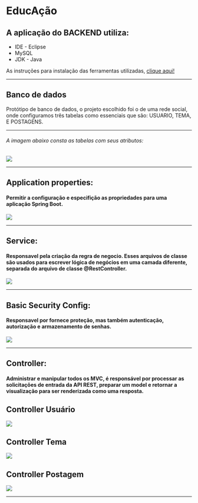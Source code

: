 <h1> EducAção</h1>

<h2>A aplicação do BACKEND utiliza:</h2>
<ul>
 <li>IDE - Eclipse</li>
 <li>MySQL</li>
 <li>JDK - Java</li>
</ul>
<p>As instruções para instalação das ferramentas utilizadas, <a href="https://drive.google.com/drive/folders/1lBthGGtGp_-4NEtF1NOzKeQwdAIUmPQf?usp=sharing">clique aqui!</a></p>
<hr>
<h2>Banco de dados</h2>
<p>Protótipo de banco de dados, o projeto escolhido foi o  de uma rede social, onde configuramos  três tabelas como essenciais que são: USUARIO, TEMA, E POSTAGENS.</p>
<hr>

<h6>A imagem abaixo consta as tabelas com seus atributos: </h6>  
<img src="https://i.imgur.com/YHviBHX.png">

 <hr>
 <h2>Application properties:</h2>
 <h4>Permitir a configuração e especifição as propriedades para uma aplicação Spring Boot. </h4>
 <img src="https://i.imgur.com/J3CHDWt.png">
 <hr>
 
<h2>Service:</h2> 
<h4>Responsavel pela criação da regra de negocio. Esses arquivos de classe são usados para escrever lógica de negócios em uma camada diferente, separada do arquivo de classe @RestController.</h4>
<img src="https://i.imgur.com/MouGpat.png">
<hr>

<h2>Basic Security Config:</h2>
<h4>Responsavel por fornece proteção, mas também autenticação, autorização e armazenamento de senhas.</h4>
<img src="https://i.imgur.com/7aiA6Fq.png">
<hr>

<h2>Controller:</h2>
<h4>Administrar e manipular todos os MVC, é responsável por processar as solicitações de entrada da API REST, preparar um model e retornar a visualização para ser renderizada como uma resposta.</h4>

<h2>Controller Usuário</h2>
<img src="https://i.imgur.com/JEMlsJf.png">

<h2>Controller Tema</h2>
<img src="https://i.imgur.com/K0QgYnp.png">

<h2>Controller Postagem</h2>
<img src="https://i.imgur.com/LwojZWz.png">
<hr>
